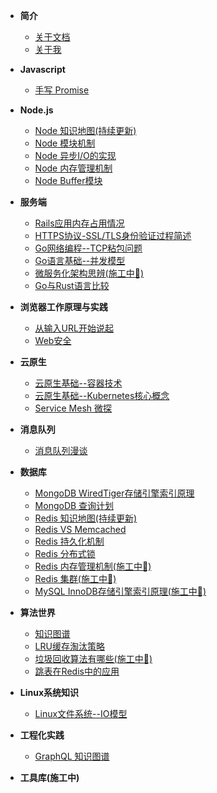 
- **简介**
  * [关于文档](README.md)
  * [关于我](me.md)

- **Javascript**
  * [手写 Promise](server/promise.md)

- **Node.js**
  * [Node 知识地图(持续更新)](node/map.md)
  * [Node 模块机制](node/require.md)
  * [Node 异步I/O的实现](node/io.md)
  * [Node 内存管理机制](node/memory.md)
  * [Node Buffer模块](node/buffer.md)

- **服务端**
  * [Rails应用内存占用情况](server/rails-memory.md)
  * [HTTPS协议-SSL/TLS身份验证过程简述](server/https-protocol.md)
  * [Go网络编程--TCP粘包问题](server/tcp.md)
  * [Go语言基础--并发模型](server/goroutine.md)
  * [微服务化架构思辨(施工中👷)](server/microservice.md)
  * [Go与Rust语言比较](server/go-vs-rust.md)

- **浏览器工作原理与实践**
  * [从输入URL开始说起](frontend/browser-process.md)
  * [Web安全](frontend/security.md)

- **云原生**
  * [云原生基础--容器技术](cloudNative/container-basic.md)
  * [云原生基础--Kubernetes核心概念](cloudNative/kubernetes-basic.md)
  * [Service Mesh 微探](cloudNative/service-mesh.md)

- **消息队列**
  * [消息队列漫谈](mq/mq-basic.md)

- **数据库**
  * [MongoDB WiredTiger存储引擎索引原理](db/mongodb-index.md)
  * [MongoDB 查询计划](db/mongodb-index-query-plan.md)
  * [Redis 知识地图(持续更新)](db/redis-map.md)
  * [Redis VS Memcached](db/redis-vs-memcache.md)
  * [Redis 持久化机制](db/redis-persistence.md) 
  * [Redis 分布式锁](db/redis-lock.md)
  * [Redis 内存管理机制(施工中👷)](db/redis-memory.md) 
  * [Redis 集群(施工中👷)](db/redis-cluster.md) 
  * [MySQL InnoDB存储引擎索引原理(施工中👷)](db/mysql-index.md)

- **算法世界**
  * [知识图谱](algorithms/DataStructureAndAlgorithm.md)
  * [LRU缓存淘汰策略](algorithms/lru.md)
  * [垃圾回收算法有哪些(施工中👷)](algorithms/gc.md) 
  * [跳表在Redis中的应用](algorithms/skip-list.md)

- **Linux系统知识**
  * [Linux文件系统--IO模型](linux/io.md)

- **工程化实践**
  * [GraphQL 知识图谱](experience/graphql.md)

- **工具库(施工中)**
